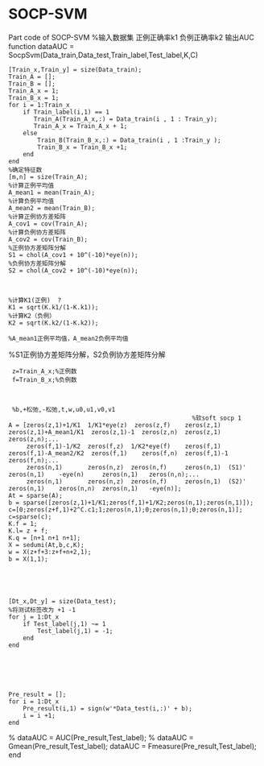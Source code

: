 # SOCP-SVM
Part code of SOCP-SVM
%输入数据集 正例正确率k1 负例正确率k2 输出AUC
function dataAUC = SocpSvm(Data_train,Data_test,Train_label,Test_label,K,C)

    [Train_x,Train_y] = size(Data_train);
    Train_A = [];
    Train_B = [];
    Train_A_x = 1;
    Train_B_x = 1;
    for i = 1:Train_x
        if Train_label(i,1) == 1
           Train_A(Train_A_x,:) = Data_train(i , 1 : Train_y);
           Train_A_x = Train_A_x + 1;
        else
            Train_B(Train_B_x,:) = Data_train(i , 1 :Train_y );
            Train_B_x = Train_B_x +1;
        end
    end
    %确定特征数
    [m,n] = size(Train_A);
    %计算正例平均值
    A_mean1 = mean(Train_A);
    %计算负例平均值
    A_mean2 = mean(Train_B);
    %计算正例协方差矩阵
    A_cov1 = cov(Train_A);
    %计算负例协方差矩阵
    A_cov2 = cov(Train_B);
    %正例协方差矩阵分解
    S1 = chol(A_cov1 + 10^(-10)*eye(n));
    %负例协方差矩阵分解
    S2 = chol(A_cov2 + 10^(-10)*eye(n));


    
    %计算K1(正例)  ?
    K1 = sqrt(K.k1/(1-K.k1));
    %计算K2（负例）
    K2 = sqrt(K.k2/(1-K.k2));
    
    %A_mean1正例平均值，A_mean2负例平均值
   %S1正例协方差矩阵分解，S2负例协方差矩阵分解   

     z=Train_A_x;%正例数                    
     f=Train_B_x;%负例数
     
     

     %b,+松弛,-松弛,t,w,u0,u1,v0,v1
                                                       %软soft socp 1
    A = [zeros(z,1)+1/K1  1/K1*eye(z)  zeros(z,f)    zeros(z,1)  zeros(z,1)+A_mean1/K1  zeros(z,1)-1  zeros(z,n)  zeros(z,1)   zeros(z,n);...       
         zeros(f,1)-1/K2  zeros(f,z)  1/K2*eye(f)    zeros(f,1)  zeros(f,1)-A_mean2/K2  zeros(f,1)    zeros(f,n)  zeros(f,1)-1 zeros(f,n);...
         zeros(n,1)       zeros(n,z)  zeros(n,f)     zeros(n,1)  (S1)'                  zeros(n,1)    -eye(n)     zeros(n,1)   zeros(n,n);...       
         zeros(n,1)       zeros(n,z)  zeros(n,f)     zeros(n,1)  (S2)'                  zeros(n,1)    zeros(n,n)  zeros(n,1)   -eye(n)];
    At = sparse(A);
    b = sparse([zeros(z,1)+1/K1;zeros(f,1)+1/K2;zeros(n,1);zeros(n,1)]);
    c=[0;zeros(z+f,1)+2^C.c1;1;zeros(n,1);0;zeros(n,1);0;zeros(n,1)];
    c=sparse(c);
    K.f = 1;
    K.l= z + f;
    K.q = [n+1 n+1 n+1];
    X = sedumi(At,b,c,K);
    w = X(z+f+3:z+f+n+2,1);
    b = X(1,1);
     
     


    
    [Dt_x,Dt_y] = size(Data_test);
    %将测试标签改为 +1 -1
    for j = 1:Dt_x
        if Test_label(j,1) ~= 1
            Test_label(j,1) = -1;
        end
    end


    

    
    
    Pre_result = [];
    for i = 1:Dt_x
        Pre_result(i,1) = sign(w'*Data_test(i,:)' + b);
        i = i +1; 
    end

    
%     dataAUC = AUC(Pre_result,Test_label);
%    dataAUC = Gmean(Pre_result,Test_label);
     dataAUC = Fmeasure(Pre_result,Test_label);
end
